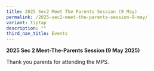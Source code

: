 ```yaml
---
title: 2025 Sec2 Meet The Parents Session (9 May)
permalink: /2025-sec2-meet-the-parents-session-9-may/
variant: tiptap
description: ""
third_nav_title: Events
---
```

<p><strong>2025 Sec 2 Meet-The-Parents Session (9 May 2025)</strong>
</p>
<p>Thank you parents for attending the MPS.</p>
<p></p>